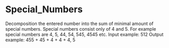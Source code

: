 # Special_Numbers
Decomposition the entered number into the sum of minimal amount of special numbers. Special numbers consist only of 4 and 5.
For example special numbers are 4, 5, 44, 54, 545, 4545 etc.
Input example: 512
Output example: 455 + 45 + 4 + 4 + 4, 5
